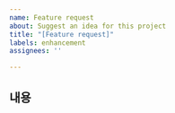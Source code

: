 ```yaml
---
name: Feature request
about: Suggest an idea for this project
title: "[Feature request]"
labels: enhancement
assignees: ''

---
```


## 내용
